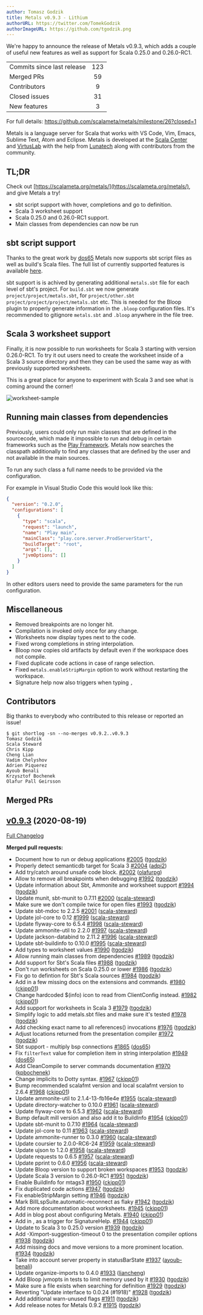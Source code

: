 ```yaml
---
author: Tomasz Godzik
title: Metals v0.9.3 - Lithium
authorURL: https://twitter.com/TomekGodzik
authorImageURL: https://github.com/tgodzik.png
---
```


We're happy to announce the release of Metals v0.9.3, which adds a couple of
useful new features as well as support for Scala 0.25.0 and 0.26.0-RC1.

<table>
<tbody>
  <tr>
    <td>Commits since last release</td>
    <td align="center">123</td>
  </tr>
  <tr>
    <td>Merged PRs</td>
    <td align="center">59</td>
  </tr>
    <tr>
    <td>Contributors</td>
    <td align="center">9</td>
  </tr>
  <tr>
    <td>Closed issues</td>
    <td align="center">31</td>
  </tr>
  <tr>
    <td>New features</td>
    <td align="center">3</td>
  </tr>
</tbody>
</table>

For full details: https://github.com/scalameta/metals/milestone/26?closed=1

Metals is a language server for Scala that works with VS Code, Vim, Emacs,
Sublime Text, Atom and Eclipse. Metals is developed at the
[Scala Center](https://scala.epfl.ch/) and [VirtusLab](https://virtuslab.com)
with the help from [Lunatech](https://lunatech.com) along with contributors from
the community.

## TL;DR

Check out [https://scalameta.org/metals/](https://scalameta.org/metals/), and
give Metals a try!

- sbt script support with hover, completions and go to definition.
- Scala 3 worksheet support
- Scala 0.25.0 and 0.26.0-RC1 support.
- Main classes from dependencies can now be run

## sbt script support

Thanks to the great work by [dos65](https://github.com/dos65) Metals now
supports sbt script files as well as build's Scala files. The full list of
currently supported features is available
[here](/metals/docs/editors/overview.html#additional-file-types).

sbt support is is achived by generating additional `metals.sbt` file for each
level of sbt's project. For `build.sbt` we now generate
`project/project/metals.sbt`, for `project/other.sbt`
`project/project/project/metals.sbt` etc. This is needed for the Bloop plugin to
properly generate information in the `.bloop` configuration files. It's
recommended to gitignore `metals.sbt` and `.bloop` anywhere in the file tree.

## Scala 3 worksheet support

Finally, it is now possible to run worksheets for Scala 3 starting with version
0.26.0-RC1. To try it out users need to create the worksheet inside of a Scala 3
source directory and then they can be used the same way as with previously
supported worksheets.

This is a great place for anyone to experiment with Scala 3 and see what is
coming around the corner!

![worksheet-sample](https://i.imgur.com/DZvz3Le.gif)

## Running main classes from dependencies

Previously, users could only run main classes that are defined in the
sourcecode, which made it impossible to run and debug in certain frameworks such
as the [Play Framework](https://www.playframework.com/). Metals now searches the
classpath additionally to find any classes that are defined by the user and not
available in the main sources.

To run any such class a full name needs to be provided via the configuration.

For example in Visual Studio Code this would look like this:

```json
{
  "version": "0.2.0",
  "configurations": [
    {
      "type": "scala",
      "request": "launch",
      "name": "Play main",
      "mainClass": "play.core.server.ProdServerStart",
      "buildTarget": "root",
      "args": [],
      "jvmOptions": []
    }
  ]
}
```

In other editors users need to provide the same parameters for the run
configuration.

## Miscellaneous

- Removed breakpoints are no longer hit.
- Compilation is invoked only once for any change.
- Worksheets now display types next to the code.
- Fixed wrong completions in string interpolation.
- Bloop now copies old artifacts by default even if the workspace does not
  compile.
- Fixed duplicate code actions in case of range selection.
- Fixed `metals.enableStripMargin` option to work without restarting the
  workspace.
- Signature help now also triggers when typing `,`

## Contributors

Big thanks to everybody who contributed to this release or reported an issue!

```
$ git shortlog -sn --no-merges v0.9.2..v0.9.3
Tomasz Godzik
Scala Steward
Chris Kipp
Cheng Lian
Vadim Chelyshov
Adrien Piquerez
Ayoub Benali
Krzysztof Bochenek
Olafur Pall Geirsson

```

## Merged PRs

## [v0.9.3](https://github.com/scalameta/metals/tree/v0.9.3) (2020-08-19)

[Full Changelog](https://github.com/scalameta/metals/compare/v0.9.2...v0.9.3)

**Merged pull requests:**

- Document how to run or debug applications
  [\#2005](https://github.com/scalameta/metals/pull/2005)
  ([tgodzik](https://github.com/tgodzik))
- Properly detect semanticdb target for Scala 3
  [\#2004](https://github.com/scalameta/metals/pull/2004)
  ([adpi2](https://github.com/adpi2))
- Add try/catch around unsafe code block.
  [\#2002](https://github.com/scalameta/metals/pull/2002)
  ([olafurpg](https://github.com/olafurpg))
- Allow to remove all breakpoints when debugging
  [\#1992](https://github.com/scalameta/metals/pull/1992)
  ([tgodzik](https://github.com/tgodzik))
- Update information about Sbt, Ammonite and worksheet support
  [\#1994](https://github.com/scalameta/metals/pull/1994)
  ([tgodzik](https://github.com/tgodzik))
- Update munit, sbt-munit to 0.7.11
  [\#2000](https://github.com/scalameta/metals/pull/2000)
  ([scala-steward](https://github.com/scala-steward))
- Make sure we don't compile twice for open files
  [\#1993](https://github.com/scalameta/metals/pull/1993)
  ([tgodzik](https://github.com/tgodzik))
- Update sbt-mdoc to 2.2.5
  [\#2001](https://github.com/scalameta/metals/pull/2001)
  ([scala-steward](https://github.com/scala-steward))
- Update jol-core to 0.12
  [\#1999](https://github.com/scalameta/metals/pull/1999)
  ([scala-steward](https://github.com/scala-steward))
- Update flyway-core to 6.5.4
  [\#1998](https://github.com/scalameta/metals/pull/1998)
  ([scala-steward](https://github.com/scala-steward))
- Update ammonite-util to 2.2.0
  [\#1997](https://github.com/scalameta/metals/pull/1997)
  ([scala-steward](https://github.com/scala-steward))
- Update jackson-databind to 2.11.2
  [\#1996](https://github.com/scalameta/metals/pull/1996)
  ([scala-steward](https://github.com/scala-steward))
- Update sbt-buildinfo to 0.10.0
  [\#1995](https://github.com/scalameta/metals/pull/1995)
  ([scala-steward](https://github.com/scala-steward))
- Add types to worksheet values
  [\#1990](https://github.com/scalameta/metals/pull/1990)
  ([tgodzik](https://github.com/tgodzik))
- Allow running main classes from dependencies
  [\#1989](https://github.com/scalameta/metals/pull/1989)
  ([tgodzik](https://github.com/tgodzik))
- Add support for Sbt's Scala files
  [\#1988](https://github.com/scalameta/metals/pull/1988)
  ([tgodzik](https://github.com/tgodzik))
- Don't run worksheets on Scala 0.25.0 or lower
  [\#1986](https://github.com/scalameta/metals/pull/1986)
  ([tgodzik](https://github.com/tgodzik))
- Fix go to defintion for Sbt's Scala sources
  [\#1984](https://github.com/scalameta/metals/pull/1984)
  ([tgodzik](https://github.com/tgodzik))
- Add in a few missing docs on the extensions and commands.
  [\#1980](https://github.com/scalameta/metals/pull/1980)
  ([ckipp01](https://github.com/ckipp01))
- Change hardcoded \$(info) icon to read from ClientConfig instead.
  [\#1982](https://github.com/scalameta/metals/pull/1982)
  ([ckipp01](https://github.com/ckipp01))
- Add support for worksheets in Scala 3
  [\#1979](https://github.com/scalameta/metals/pull/1979)
  ([tgodzik](https://github.com/tgodzik))
- Simplify logic to add metals.sbt files and make sure it's tested
  [\#1978](https://github.com/scalameta/metals/pull/1978)
  ([tgodzik](https://github.com/tgodzik))
- Add checking exact name to all references() invocations
  [\#1976](https://github.com/scalameta/metals/pull/1976)
  ([tgodzik](https://github.com/tgodzik))
- Adjust locations returned from the presentation compiler
  [\#1972](https://github.com/scalameta/metals/pull/1972)
  ([tgodzik](https://github.com/tgodzik))
- Sbt support - multiply bsp connections
  [\#1865](https://github.com/scalameta/metals/pull/1865)
  ([dos65](https://github.com/dos65))
- Fix `filterText` value for completion item in string interpolation
  [\#1949](https://github.com/scalameta/metals/pull/1949)
  ([dos65](https://github.com/dos65))
- Add CleanCompile to server commands documentation
  [\#1970](https://github.com/scalameta/metals/pull/1970)
  ([kpbochenek](https://github.com/kpbochenek))
- Change implicits to Dotty syntax.
  [\#1967](https://github.com/scalameta/metals/pull/1967)
  ([ckipp01](https://github.com/ckipp01))
- Bump recommended scalafmt version and local scalafmt version to 2.6.4
  [\#1968](https://github.com/scalameta/metals/pull/1968)
  ([ckipp01](https://github.com/ckipp01))
- Update ammonite-util to 2.1.4-13-fb16e4e
  [\#1955](https://github.com/scalameta/metals/pull/1955)
  ([scala-steward](https://github.com/scala-steward))
- Update directory-watcher to 0.10.0
  [\#1961](https://github.com/scalameta/metals/pull/1961)
  ([scala-steward](https://github.com/scala-steward))
- Update flyway-core to 6.5.3
  [\#1962](https://github.com/scalameta/metals/pull/1962)
  ([scala-steward](https://github.com/scala-steward))
- Bump default mill version and also add it to BuildInfo
  [\#1954](https://github.com/scalameta/metals/pull/1954)
  ([ckipp01](https://github.com/ckipp01))
- Update sbt-munit to 0.7.10
  [\#1964](https://github.com/scalameta/metals/pull/1964)
  ([scala-steward](https://github.com/scala-steward))
- Update jol-core to 0.11
  [\#1963](https://github.com/scalameta/metals/pull/1963)
  ([scala-steward](https://github.com/scala-steward))
- Update ammonite-runner to 0.3.0
  [\#1960](https://github.com/scalameta/metals/pull/1960)
  ([scala-steward](https://github.com/scala-steward))
- Update coursier to 2.0.0-RC6-24
  [\#1959](https://github.com/scalameta/metals/pull/1959)
  ([scala-steward](https://github.com/scala-steward))
- Update ujson to 1.2.0 [\#1958](https://github.com/scalameta/metals/pull/1958)
  ([scala-steward](https://github.com/scala-steward))
- Update requests to 0.6.5
  [\#1957](https://github.com/scalameta/metals/pull/1957)
  ([scala-steward](https://github.com/scala-steward))
- Update pprint to 0.6.0 [\#1956](https://github.com/scalameta/metals/pull/1956)
  ([scala-steward](https://github.com/scala-steward))
- Update Bloop version to support broken workspaces
  [\#1953](https://github.com/scalameta/metals/pull/1953)
  ([tgodzik](https://github.com/tgodzik))
- Update Scala 3 version to 0.26.0-RC1
  [\#1951](https://github.com/scalameta/metals/pull/1951)
  ([tgodzik](https://github.com/tgodzik))
- Enable BuildInfo for mtags3
  [\#1950](https://github.com/scalameta/metals/pull/1950)
  ([ckipp01](https://github.com/ckipp01))
- Fix duplicated code actions
  [\#1947](https://github.com/scalameta/metals/pull/1947)
  ([tgodzik](https://github.com/tgodzik))
- Fix enableStripMargin setting
  [\#1946](https://github.com/scalameta/metals/pull/1946)
  ([tgodzik](https://github.com/tgodzik))
- Mark BillLspSuite.automatic-reconnect as flaky
  [\#1942](https://github.com/scalameta/metals/pull/1942)
  ([tgodzik](https://github.com/tgodzik))
- Add more documentation about worksheets.
  [\#1945](https://github.com/scalameta/metals/pull/1945)
  ([ckipp01](https://github.com/ckipp01))
- Add in blog post about configuring Metals.
  [\#1940](https://github.com/scalameta/metals/pull/1940)
  ([ckipp01](https://github.com/ckipp01))
- Add in , as a trigger for SignatureHelp.
  [\#1944](https://github.com/scalameta/metals/pull/1944)
  ([ckipp01](https://github.com/ckipp01))
- Update to Scala 3 to 0.25.0 version
  [\#1939](https://github.com/scalameta/metals/pull/1939)
  ([tgodzik](https://github.com/tgodzik))
- Add -Ximport-suggestion-timeout 0 to the presentation compiler options
  [\#1938](https://github.com/scalameta/metals/pull/1938)
  ([tgodzik](https://github.com/tgodzik))
- Add missing docs and move versions to a more prominent location.
  [\#1934](https://github.com/scalameta/metals/pull/1934)
  ([tgodzik](https://github.com/tgodzik))
- Take into account server property in statusBarState
  [\#1937](https://github.com/scalameta/metals/pull/1937)
  ([ayoub-benali](https://github.com/ayoub-benali))
- Update organize-imports to 0.4.0
  [\#1933](https://github.com/scalameta/metals/pull/1933)
  ([liancheng](https://github.com/liancheng))
- Add Bloop jvmopts in tests to limit memory used by it
  [\#1930](https://github.com/scalameta/metals/pull/1930)
  ([tgodzik](https://github.com/tgodzik))
- Make sure a file exists when searching for definition
  [\#1929](https://github.com/scalameta/metals/pull/1929)
  ([tgodzik](https://github.com/tgodzik))
- Reverting "Update interface to 0.0.24 (#1918)"
  [\#1928](https://github.com/scalameta/metals/pull/1928)
  ([tgodzik](https://github.com/tgodzik))
- Add additional warn-unused flags
  [\#1911](https://github.com/scalameta/metals/pull/1911)
  ([tgodzik](https://github.com/tgodzik))
- Add release notes for Metals 0.9.2
  [\#1915](https://github.com/scalameta/metals/pull/1915)
  ([tgodzik](https://github.com/tgodzik))
